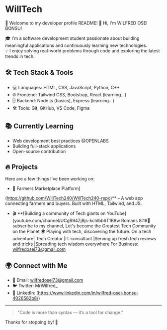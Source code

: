 # WillTech
👋 Welcome to my developer profile README!
 👋 Hi, I'm WILFRED OSEI BONSU!

🎓 I'm a software development student passionate about building meaningful applications and continuously learning new technologies.  
💡 I enjoy solving real-world problems through code and exploring the latest trends in tech.

## 🛠️ Tech Stack & Tools
- 💻 Languages: HTML, CSS, JavaScript, Python, C++
- 🌐 Frontend: Tailwind CSS, Bootstrap, React (learning...)
- 🗄️ Backend: Node.js (basics), Express (learning...)
- 🛠️ Tools: Git, GitHub, VS Code, Figma

## 📚 Currently Learning
- Web development best practices @OPENLABS
- Building full-stack applications
- Open-source contribution

## 🔥 Projects
Here are a few things I've been working on:
- 🌱 Farmers Marketplace Platform]

(https://github.com/WillTech240/WillTech240-repo)** – A web app connecting farmers and buyers. Built with HTML, Tailwind, and JS.
- 🎬 **[Building a community of Tech giants on YouTube]
(youtube.com/channel/UCgR94ZjBjs-kchIbb6T1B8w
Romans 8:18🙌 
subscribe to my channel, 
Let's become the Greatest Tech Community on the Planet 🌍 
Playing with tech, discovering the future. On a tech adventure| 
Tech Creator |IT consultant |Serving up fresh tech reviews and tricks |Spreading tech wisdom everywhere For Business: wilfredosei73@gmail.com

## 🌍 Connect with Me
- 📧 Email: wilfredosei73@gmail.com
- 🐦 Twitter: MrWilfred_
- 🔗 LinkedIn: [https://www.linkedin.com/in/wilfred-osei-bonsu-4026582b8/)

---

> "Code is more than syntax — it’s a tool for change."

Thanks for stopping by! 🚀

